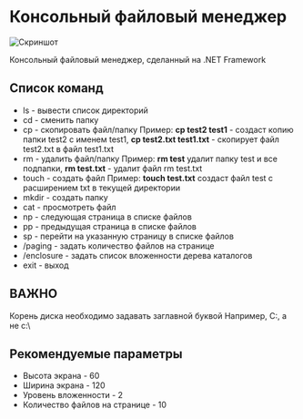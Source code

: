 # Консольный файловый менеджер


![Скриншот](https://user-images.githubusercontent.com/75721606/113131010-573d1c00-9225-11eb-8848-a107cdbf92be.png)

Консольный файловый менеджер, сделанный на .NET Framework

## Список команд

- ls - вывести список директорий
- cd - сменить папку
- cp - скопировать файл/папку
Пример: **cp test2 test1** - создаст копию папки test2 с именем test1, **cp test2.txt test1.txt** - скопирует файл test2.txt в файл test1.txt
- rm - удалить файл/папку
Пример: **rm test** удалит папку test и все подпапки, **rm test.txt** - удалит файл rm test.txt
- touch - создать файл
Пример: **touch test.txt** создаст файл test с расширением txt в текущей директории
- mkdir - создать папку
- cat - просмотреть файл
- np - следующая страница в списке файлов
- pp - предыдущая страница в списке файлов
- sp - перейти на указанную страницу в списке файлов
- /paging - задать количество файлов на странице
- /enclosure - задать список вложенности дерева каталогов
- exit - выход

## ВАЖНО

Корень диска необходимо задавать заглавной буквой
Например, C:\, а не c:\

## Рекомендуемые параметры

- Высота экрана - 60
- Ширина экрана - 120
- Уровень вложенности - 2
- Количество файлов на странице - 10
